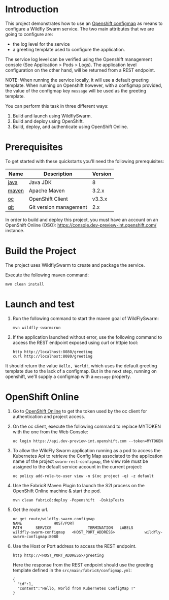 # Introduction

This project demonstrates how to use an [Openshift configmap](https://docs.openshift.org/latest/dev_guide/configmaps.html) as means to configure a Wildfly Swarm service.
The two main attributes that we are going to configure are:

 * the log level for the service
 * a greeting template used to configure the application.

The service log level can be verified using the Openshift management console (See Application > Pods > Logs).
The application level configuration on the other hand, will be returned from a REST endpoint.

NOTE: When running the service locally, it will use a default greeting template. When running on Openshift however,
with a configmap provided, the value of the configmap key `message` will be used as the greeting template.

You can perform this task in three different ways:

1. Build and launch using WildflySwarm.
1. Build and deploy using OpenShift.
1. Build, deploy, and authenticate using OpenShift Online.

# Prerequisites

To get started with these quickstarts you'll need the following prerequisites:

Name | Description | Version
--- | --- | ---
[java][1] | Java JDK | 8
[maven][2] | Apache Maven | 3.2.x
[oc][3] | OpenShift Client | v3.3.x
[git][4] | Git version management | 2.x

[1]: http://www.oracle.com/technetwork/java/javase/downloads/
[2]: https://maven.apache.org/download.cgi?Preferred=ftp://mirror.reverse.net/pub/apache/
[3]: https://docs.openshift.com/enterprise/3.2/cli_reference/get_started_cli.html
[4]: https://git-scm.com/book/en/v2/Getting-Started-Installing-Git

In order to build and deploy this project, you must have an account on an OpenShift Online (OSO): https://console.dev-preview-int.openshift.com/ instance.

# Build the Project

The project uses WildflySwarm to create and package the service.

Execute the following maven command:

```
mvn clean install
```

# Launch and test

1. Run the following command to start the maven goal of WildFlySwarm:

    ```
    mvn wildfly-swarm:run
    ```

1. If the application launched without error, use the following command to access the REST endpoint exposed using curl or httpie tool:

    ```
    http http://localhost:8080/greeting
    curl http://localhost:8080/greeting
    ```

  It should return the value `Hello, World!`, which uses the default greeting template due to the lack of a configmap.
  But in the next step, running on openshift, we'll supply a configmap with a `message` property.

# OpenShift Online

1. Go to [OpenShift Online](https://console.dev-preview-int.openshift.com/console/command-line) to get the token used by the oc client for authentication and project access.

1. On the oc client, execute the following command to replace MYTOKEN with the one from the Web Console:

    ```
    oc login https://api.dev-preview-int.openshift.com --token=MYTOKEN
    ```
1. To allow the WildFly Swarm application running as a pod to access the Kubernetes Api to retrieve the Config Map associated to the application name of the project `swarm-rest-configmap`, 
   the view role must be assigned to the default service account in the current project:

    ```
    oc policy add-role-to-user view -n $(oc project -q) -z default
    ```      
1. Use the Fabric8 Maven Plugin to launch the S2I process on the OpenShift Online machine & start the pod.

    ```
    mvn clean fabric8:deploy -Popenshift  -DskipTests
    ```

1. Get the route url.

    ```
    oc get route/wildfly-swarm-configmap
    NAME              HOST/PORT                                          PATH      SERVICE                TERMINATION   LABELS
    wildfly-swarm-configmap   <HOST_PORT_ADDRESS>             wildfly-swarm-configmap:8080
    ```

1. Use the Host or Port address to access the REST endpoint.
    ```
    http http://<HOST_PORT_ADDRESS>/greeting    
    ```

    Here the response from the REST endpoint should use the greeting template
    defined in the `src/main/fabric8/configmap.yml`:

    ```
    {
      "id":1,
      "content":"Hello, World from Kubernetes ConfigMap !"
    }
    ```
